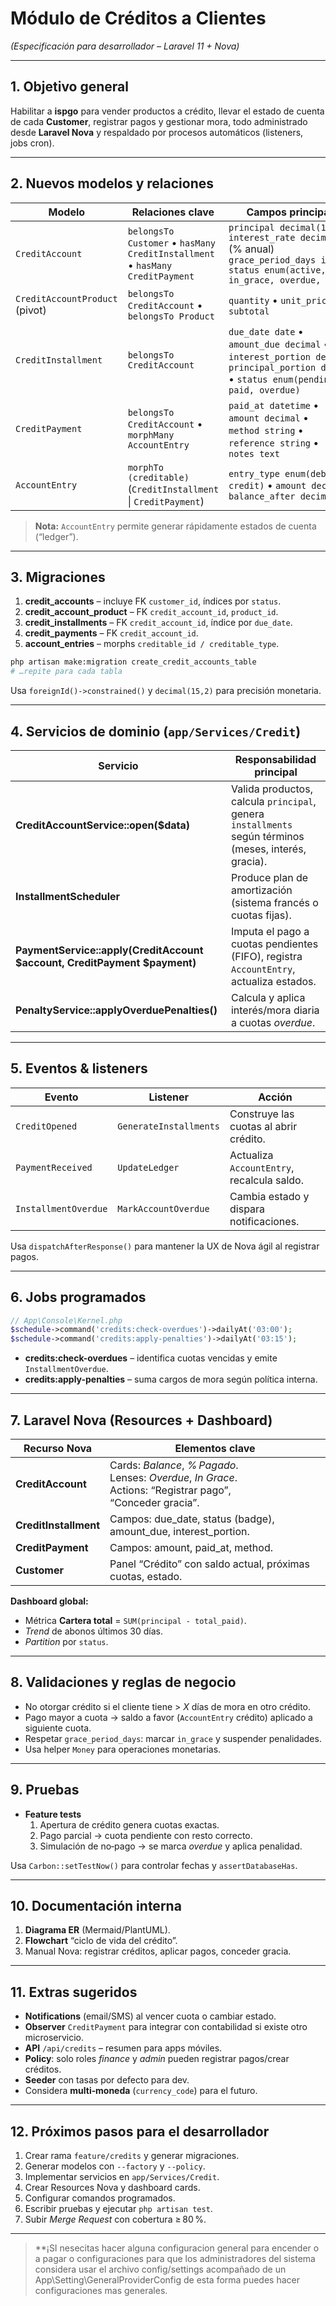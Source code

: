 # Módulo de Créditos a Clientes
*(Especificación para desarrollador – Laravel 11 + Nova)*

---

## 1. Objetivo general
Habilitar a **ispgo** para vender productos a crédito, llevar el estado de cuenta de cada **Customer**, registrar pagos y gestionar mora, todo administrado desde **Laravel Nova** y respaldado por procesos automáticos (listeners, jobs cron).

---

## 2. Nuevos modelos y relaciones

| Modelo | Relaciones clave | Campos principales |
|--------|------------------|--------------------|
| `CreditAccount` | `belongsTo Customer`  •  `hasMany CreditInstallment`  •  `hasMany CreditPayment` | `principal decimal(15,2)`<br>`interest_rate decimal(5,2)` (% anual)<br>`grace_period_days int`<br>`status enum(active, in_grace, overdue, closed)` |
| `CreditAccountProduct` (pivot) | `belongsTo CreditAccount`  •  `belongsTo Product` | `quantity` • `unit_price` • `subtotal` |
| `CreditInstallment` | `belongsTo CreditAccount` | `due_date date` • `amount_due decimal` • `interest_portion decimal` • `principal_portion decimal` • `status enum(pending, paid, overdue)` |
| `CreditPayment` | `belongsTo CreditAccount` • `morphMany AccountEntry` | `paid_at datetime` • `amount decimal` • `method string` • `reference string` • `notes text` |
| `AccountEntry` | `morphTo (creditable)` (`CreditInstallment` &#124; `CreditPayment`) | `entry_type enum(debit, credit)` • `amount decimal` • `balance_after decimal` |

> **Nota:** `AccountEntry` permite generar rápidamente estados de cuenta (“ledger”).

---

## 3. Migraciones

1. **credit_accounts** – incluye FK `customer_id`, índices por `status`.
2. **credit_account_product** – FK `credit_account_id`, `product_id`.
3. **credit_installments** – FK `credit_account_id`, índice por `due_date`.
4. **credit_payments** – FK `credit_account_id`.
5. **account_entries** – morphs `creditable_id / creditable_type`.

```bash
php artisan make:migration create_credit_accounts_table
# …repite para cada tabla
```

Usa `foreignId()->constrained()` y `decimal(15,2)` para precisión monetaria.

---

## 4. Servicios de dominio (`app/Services/Credit`)

| Servicio | Responsabilidad principal |
|----------|---------------------------|
| **CreditAccountService::open($data)** | Valida productos, calcula `principal`, genera `installments` según términos (meses, interés, gracia). |
| **InstallmentScheduler** | Produce plan de amortización (sistema francés o cuotas fijas). |
| **PaymentService::apply(CreditAccount $account, CreditPayment $payment)** | Imputa el pago a cuotas pendientes (FIFO), registra `AccountEntry`, actualiza estados. |
| **PenaltyService::applyOverduePenalties()** | Calcula y aplica interés/mora diaria a cuotas _overdue_. |

---

## 5. Eventos & listeners

| Evento | Listener | Acción |
|--------|----------|--------|
| `CreditOpened` | `GenerateInstallments` | Construye las cuotas al abrir crédito. |
| `PaymentReceived` | `UpdateLedger` | Actualiza `AccountEntry`, recalcula saldo. |
| `InstallmentOverdue` | `MarkAccountOverdue` | Cambia estado y dispara notificaciones. |

Usa `dispatchAfterResponse()` para mantener la UX de Nova ágil al registrar pagos.

---

## 6. Jobs programados

```php
// App\Console\Kernel.php
$schedule->command('credits:check-overdues')->dailyAt('03:00');
$schedule->command('credits:apply-penalties')->dailyAt('03:15');
```

- **credits:check-overdues** – identifica cuotas vencidas y emite `InstallmentOverdue`.
- **credits:apply-penalties** – suma cargos de mora según política interna.

---

## 7. Laravel Nova (Resources + Dashboard)

| Recurso Nova | Elementos clave |
|--------------|-----------------|
| **CreditAccount** | Cards: *Balance*, *% Pagado*.<br>Lenses: _Overdue_, _In Grace_.<br>Actions: “Registrar pago”, “Conceder gracia”. |
| **CreditInstallment** | Campos: due_date, status (badge), amount_due, interest_portion. |
| **CreditPayment** | Campos: amount, paid_at, method. |
| **Customer** | Panel “Crédito” con saldo actual, próximas cuotas, estado. |

**Dashboard global:**

* Métrica **Cartera total** = `SUM(principal - total_paid)`.
* _Trend_ de abonos últimos 30 días.
* _Partition_ por `status`.

---

## 8. Validaciones y reglas de negocio

- No otorgar crédito si el cliente tiene > *X* días de mora en otro crédito.  
- Pago mayor a cuota → saldo a favor (`AccountEntry` crédito) aplicado a siguiente cuota.  
- Respetar `grace_period_days`: marcar `in_grace` y suspender penalidades.  
- Usa helper `Money` para operaciones monetarias.

---

## 9. Pruebas

- **Feature tests**  
  1. Apertura de crédito genera cuotas exactas.  
  2. Pago parcial → cuota pendiente con resto correcto.  
  3. Simulación de no‑pago → se marca _overdue_ y aplica penalidad.  

Usa `Carbon::setTestNow()` para controlar fechas y `assertDatabaseHas`.

---

## 10. Documentación interna

1. **Diagrama ER** (Mermaid/PlantUML).  
2. **Flowchart** “ciclo de vida del crédito”.  
3. Manual Nova: registrar créditos, aplicar pagos, conceder gracia.

---

## 11. Extras sugeridos

- **Notifications** (email/SMS) al vencer cuota o cambiar estado.  
- **Observer** `CreditPayment` para integrar con contabilidad si existe otro microservicio.  
- **API** `/api/credits` – resumen para apps móviles.  
- **Policy**: solo roles *finance* y *admin* pueden registrar pagos/crear créditos.  
- **Seeder** con tasas por defecto para dev.  
- Considera **multi‑moneda** (`currency_code`) para el futuro.

---

## 12. Próximos pasos para el desarrollador

1. Crear rama `feature/credits` y generar migraciones.  
2. Generar modelos con `--factory` y `--policy`.  
3. Implementar servicios en `app/Services/Credit`.  
4. Crear Resources Nova y dashboard cards.  
5. Configurar comandos programados.  
6. Escribir pruebas y ejecutar `php artisan test`.  
7. Subir *Merge Request* con cobertura ≥ 80 %.

---

> **¡SI nesecitas hacer alguna configuracion general para encender o a pagar o configuraciones para que los administradores del sistema considera usar el archivo config/settings acompañado de un App\Setting\GeneralProviderConfig de esta forma puedes hacer configuraciones mas generales.

